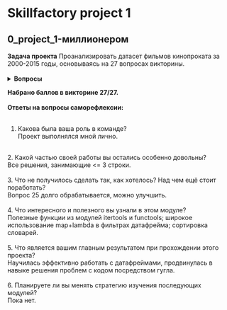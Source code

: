 <h1>Skillfactory project 1</h1>
<h2>0_project_1-миллионером</h2>
<b>Задача проекта</b>
Проанализировать датасет фильмов кинопроката за 2000-2015 годы, основываясь на 27 вопросах викторины.<br>
<br>
<details>
  <summary><b>Вопросы</b></summary>
  
  1. У какого фильма из списка самый большой бюджет?
  2. Какой из фильмов самый длительный (в минутах)?
  3. Какой из фильмов самый короткий (в минутах)?
  4. Какова средняя длительность фильмов?
  5. Каково медианное значение длительности фильмов?
  6. Какой фильм самый прибыльный?
  7. Какой фильм самый убыточный?
  8. У скольких фильмов из датасета объем сборов оказался выше бюджета?
  9. Какой фильм оказался самым кассовым в 2008 году?
  10. Самый убыточный фильм за период с 2012 по 2014 годы (включительно)?
  11. Какого жанра фильмов больше всего?
  12. Фильмы какого жанра чаще всего становятся прибыльными?
  13. У какого режиссёра самые большие суммарные кассовые сборы?
  14. Какой режиссер снял больше всего фильмов в стиле Action?
  15. Фильмы с каким актером принесли самые высокие кассовые сборы в 2012 году?
  16. Какой актер снялся в большем количестве высокобюджетных фильмов?
  17. В фильмах какого жанра больше всего снимался Nicolas Cage?
  18. Самый убыточный фильм от Paramount Pictures?
  19. Какой год стал самым успешным по суммарным кассовым сборам?
  20. Какой самый прибыльный год для студии Warner Bros?
  21. В каком месяце за все годы суммарно вышло больше всего фильмов?
  22. Сколько суммарно вышло фильмов летом (за июнь, июль, август)?
  23. Для какого режиссера зима — самое продуктивное время года?
  24. Какая студия даёт самые длинные названия своим фильмам по количеству символов?
  25. Описания фильмов какой студии в среднем самые длинные по количеству слов?
  26. Какие фильмы входят в один процент лучших по рейтингу?
  27. Какие актеры чаще всего снимаются в одном фильме вместе?

</details>

<b>Набрано баллов в викторине 27/27.</b> <br>
<br>
<b>Ответы на вопросы саморефлексии:</b> <br>
<br>
1. Какова была ваша роль в команде?<br>
Проект выполнялся мной лично.<br>
<br>
2. Какой частью своей работы вы остались особенно довольны?<br>
Все решения, занимающие <= 3 строки.<br>
<br>
3. Что не получилось сделать так, как хотелось? Над чем ещё стоит поработать?<br>
Вопрос 25 долго обрабатывается, можно улучшить.<br>
<br>
4. Что интересного и полезного вы узнали в этом модуле?<br>
Полезные функции из модулей itertools и functools; широкое использование map+lambda в фильтрах датафрейма; сортировка словарей.<br>
<br>
5. Что является вашим главным результатом при прохождении этого проекта?<br>
Научилась эффективно работать с датафреймами, продвинулась в навыке решения проблем с кодом посредством гугла.<br>
<br>
6. Планируете ли вы менять стратегию изучения последующих модулей?<br>
Пока нет.<br>
